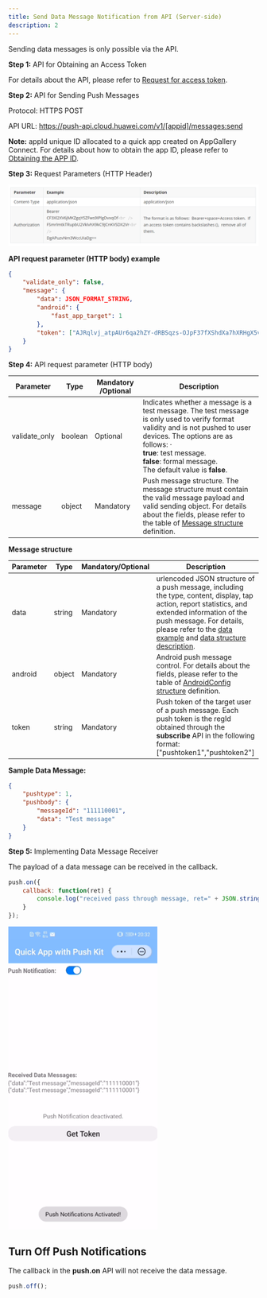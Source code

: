 ```yaml
---
title: Send Data Message Notification from API (Server-side)
description: 2
---
```


Sending data messages is only possible via the API.

**Step 1:** API for Obtaining an Access Token

For details about the API, please refer to [Request for access token](https://developer.huawei.com/consumer/en/doc/development/HMS-2-References/hmssdk_huaweipush_api_reference_agent_s1).

**Step 2:** API for Sending Push Messages

Protocol: HTTPS POST

API URL: https://push-api.cloud.huawei.com/v1/[appid]/messages:send

**Note:** appId unique ID allocated to a quick app created on AppGallery Connect. For details about how to obtain the app ID, please refer to [Obtaining the APP ID](https://developer.huawei.com/consumer/en/doc/development/quickApp-Guides/quickapp-create-quickapp#obtainAppID).

**Step 3:** Request Parameters (HTTP Header)

<img src="../assets/codebase1.png" alt="codebase1" style="width:800px;" />

**API request parameter (HTTP body) example**

```json
{
    "validate_only": false,
    "message": {
        "data": JSON_FORMAT_STRING,
        "android": {
            "fast_app_target": 1
        },
        "token": ["AJRqlvj_atpAUr6qa2hZY-dRBSqzs-OJpF37fXShdXa7hXRHgX5v0M_-aF3KSXqLqhUreGMXmiiyzGVWYVToAa4ohlAUy_RsC75wxv7lnG2-rxf6RV_ivNbLjOCbYQ-tdw"]
    }
}
```

**Step 4:** API request parameter (HTTP body)

| **Parameter** | **Type** | **Mandatory /Optional** | **Description**                                              |
| ------------- | -------- | ----------------------- | ------------------------------------------------------------ |
| validate_only | boolean  | Optional                | Indicates whether a  message is a test message. The test message is only used to verify format  validity and is not pushed to user devices. The options are as follows:  ·      <br />**true**: test message.       <br />**false**: formal message.     <br />The default value  is **false**. |
| message       | object   | Mandatory               | Push message  structure. The message structure must contain the valid message payload and  valid sending object. For details about the fields, please refer to the table  of [Message structure](https://developer.huawei.com/consumer/en/doc/development/quickApp-Guides/quickapp-access-push-kit#message) definition. |

**Message structure**

| **Parameter** | **Type** | **Mandatory/Optional** | **Description**                                              |
| ------------- | -------- | ---------------------- | ------------------------------------------------------------ |
| data          | string   | Mandatory              | urlencoded JSON  structure of a push message, including the type, content, display, tap  action, report statistics, and extended information of the push message. For  details, please refer to the [data example](https://developer.huawei.com/consumer/en/doc/development/quickApp-Guides/quickapp-access-push-kit#dataDemo) and [data structure description](https://developer.huawei.com/consumer/en/doc/development/quickApp-Guides/quickapp-access-push-kit#dataDesc). |
| android       | object   | Mandatory              | Android push message  control. For details about the fields, please refer to the table of [AndroidConfig structure](https://developer.huawei.com/consumer/en/doc/development/quickApp-Guides/quickapp-access-push-kit#androidCfg) definition. |
| token         | string   | Mandatory              | Push token of the  target user of a push message. Each push token is the regId obtained through  the **subscribe** API  in the following format: ["pushtoken1","pushtoken2"] |

**Sample Data Message:**

```json
{
    "pushtype": 1,
    "pushbody": {
        "messageId": "111110001",
        "data": "Test message"
    }
}
```

**Step 5:** Implementing Data Message Receiver

The payload of a data message can be received in the callback.

```javascript
push.on({
    callback: function(ret) {
        console.log("received pass through message, ret=" + JSON.stringify(ret));
    }
});
```

<img src="../assets/push_kit6.png" alt="image-20201223161031796" style="width:300px;" />

## Turn Off Push Notifications

The callback in the **push.on** API will not receive the data message.

```javascript
push.off(); 
```